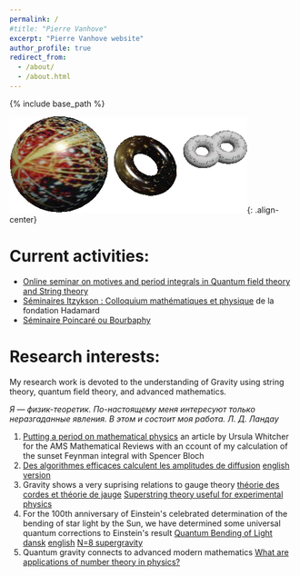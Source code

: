 ```yaml
---
permalink: /
#title: "Pierre Vanhove"
excerpt: "Pierre Vanhove website"
author_profile: true
redirect_from: 
  - /about/
  - /about.html
---
```


{% include base_path %}

![string](/assets/images/string.gif){: .align-center}


Current activities:
====
* [Online seminar on motives and period integrals in Quantum field theory and String theory](http://www.ihes.fr/~vanhove/motivefeynman.html#nexttalk)
* [Séminaires Itzykson : Colloquium mathématiques et physique](https://www.fondation-hadamard.fr/fr/programmes/les-programmes-thematiques/maths-physique/seminaire-itzykson/) de la fondation Hadamard
* [Séminaire Poincaré ou Bourbaphy](https://seminaire-poincare.pages.math.cnrs.fr)




Research interests:
=====
My research work is devoted to the understanding of Gravity using string theory, quantum field theory, and advanced mathematics.

*Я — физик-теоретик. По-настоящему меня интересуют только неразгаданные явления. В этом и состоит моя работа. Л. Д. Ландау*

1. [Putting a period on mathematical physics](https://mathvoices.ams.org/featurecolumn/2023/07/01/period-math-physics/) an article by Ursula Whitcher for the AMS Mathematical Reviews with an ccount of my calculation of the sunset Feynman integral with Spencer Bloch
1. [Des algorithmes efficaces calculent les amplitudes de diffusion](https://www.cea.fr/drf/Pages/Actualites/En-direct-des-labos/2023/des-algorithmes-efficaces-calculent-les-amplitudes-de-diffusion.aspx) [english version](https://www.ipht.fr/en/Phocea/Vie_des_labos/News/index.php?id_news=1260)
1. Gravity shows a very suprising relations to gauge theory [théorie des cordes et théorie de jauge](http://www.rtflash.fr/theorie-cordes-enfin-utilisee-en-pratique/article) [Superstring theory useful for experimental physics](https://phys.org/news/2009-10-superstring-theory-experimental-physics.html)
1. For the 100th anniversary of Einstein's celebrated determination of the bending of star light by the Sun, we have determined some universal quantum corrections to Einstein's result [Quantum Bending of Light](http://physics.aps.org/synopsis-for/10.1103/PhysRevLett.114.061301)  [dansk](http://videnskab.dk/miljo-naturvidenskab/danske-forskere-beregner-lysets-bojning-med-kvantefysik) [english](http://sciencenordic.com/scientists-calculate-diffraction-light-quantum-physics) [N=8 supergravity](http://www.futura-sciences.com/magazines/matiere/infos/actu/d/physique-supergravite-elle-bonne-theorie-gravitation-quantique-19338/)
1. Quantum gravity connects to advanced modern mathematics  [What are applications of number theory in physics?](https://math.stackexchange.com/questions/462216/what-are-applications-of-number-theory-in-physics)
